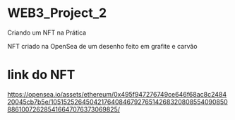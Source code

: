 # WEB3_Project_2
 Criando um NFT na Prática
 
 NFT criado na OpenSea  de um desenho feito em grafite e carvão
 
 # link do NFT


https://opensea.io/assets/ethereum/0x495f947276749ce646f68ac8c248420045cb7b5e/105152526450421764084679276514268320808554090850886100726285416647076373069825/
